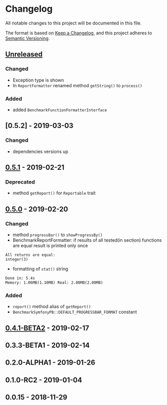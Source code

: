 # Changelog
All notable changes to this project will be documented in this file.

The format is based on [Keep a Changelog](https://keepachangelog.com/en/1.0.0/),
and this project adheres to [Semantic Versioning](https://semver.org/spec/v2.0.0.html).


## [Unreleased]

### Changed
- Exception type is shown
- In `ReportFormatter` renamed method `getString()` to `process()` 

### Added
- added `BenchmarkFunctionFormatterInterface`

## [0.5.2] - 2019-03-03
### Changed
- dependencies versions up

## [0.5.1] - 2019-02-21
### Deprecated
- method `getReport()` for `Reportable` trait

## [0.5.0] - 2019-02-20

### Changed
- method `progressBar()` to `showProgressBy()`
- BenchmarkReportFormatter: if results of all tested(in section) functions are equal result is printed only once
```
All returns are equal: 
integer(3) 
```
- formatting of `stat()` string
```
Done in: 5.4s
Memory: 1.06MB(1.10MB) Real: 2.00MB(2.00MB)
```

### Added
- `report()` method alias of `getReport()`
- `BenchmarkSymfonyPB::DEFAULT_PROGRESSBAR_FORMAT` constant

## [0.4.1-BETA2] - 2019-02-17

## 0.3.3-BETA1 - 2019-02-14

## 0.2.0-ALPHA1 - 2019-01-26

## 0.1.0-RC2 - 2019-01-04

## 0.0.15 - 2018-11-29


[Unreleased]: https://github.com/alecrabbit/php-simple-profiler/compare/0.5.1-BETA1...HEAD
[0.5.1]: https://github.com/alecrabbit/php-simple-profiler/compare/0.5.0-BETA1...0.5.1-BETA1
[0.5.0]: https://github.com/alecrabbit/php-simple-profiler/compare/0.4.1-BETA2...0.5.0-BETA1
[0.4.1-BETA2]: https://github.com/alecrabbit/php-simple-profiler/compare/0.3.3-BETA1...0.4.1-BETA2